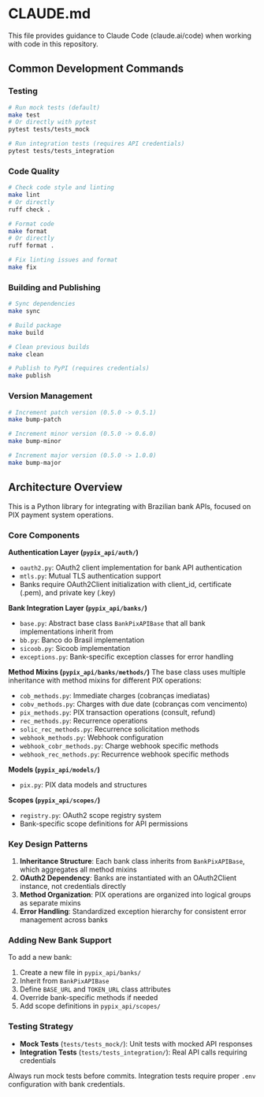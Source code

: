 # CLAUDE.md

This file provides guidance to Claude Code (claude.ai/code) when working with code in this repository.

## Common Development Commands

### Testing
```bash
# Run mock tests (default)
make test
# Or directly with pytest
pytest tests/tests_mock

# Run integration tests (requires API credentials)
pytest tests/tests_integration
```

### Code Quality
```bash
# Check code style and linting
make lint
# Or directly
ruff check .

# Format code
make format
# Or directly
ruff format .

# Fix linting issues and format
make fix
```

### Building and Publishing
```bash
# Sync dependencies
make sync

# Build package
make build

# Clean previous builds
make clean

# Publish to PyPI (requires credentials)
make publish
```

### Version Management
```bash
# Increment patch version (0.5.0 -> 0.5.1)
make bump-patch

# Increment minor version (0.5.0 -> 0.6.0)
make bump-minor

# Increment major version (0.5.0 -> 1.0.0)
make bump-major
```

## Architecture Overview

This is a Python library for integrating with Brazilian bank APIs, focused on PIX payment system operations.

### Core Components

**Authentication Layer (`pypix_api/auth/`)**
- `oauth2.py`: OAuth2 client implementation for bank API authentication
- `mtls.py`: Mutual TLS authentication support
- Banks require OAuth2Client initialization with client_id, certificate (.pem), and private key (.key)

**Bank Integration Layer (`pypix_api/banks/`)**
- `base.py`: Abstract base class `BankPixAPIBase` that all bank implementations inherit from
- `bb.py`: Banco do Brasil implementation
- `sicoob.py`: Sicoob implementation
- `exceptions.py`: Bank-specific exception classes for error handling

**Method Mixins (`pypix_api/banks/methods/`)**
The base class uses multiple inheritance with method mixins for different PIX operations:
- `cob_methods.py`: Immediate charges (cobranças imediatas)
- `cobv_methods.py`: Charges with due date (cobranças com vencimento)
- `pix_methods.py`: PIX transaction operations (consult, refund)
- `rec_methods.py`: Recurrence operations
- `solic_rec_methods.py`: Recurrence solicitation methods
- `webhook_methods.py`: Webhook configuration
- `webhook_cobr_methods.py`: Charge webhook specific methods
- `webhook_rec_methods.py`: Recurrence webhook specific methods

**Models (`pypix_api/models/`)**
- `pix.py`: PIX data models and structures

**Scopes (`pypix_api/scopes/`)**
- `registry.py`: OAuth2 scope registry system
- Bank-specific scope definitions for API permissions

### Key Design Patterns

1. **Inheritance Structure**: Each bank class inherits from `BankPixAPIBase`, which aggregates all method mixins
2. **OAuth2 Dependency**: Banks are instantiated with an OAuth2Client instance, not credentials directly
3. **Method Organization**: PIX operations are organized into logical groups as separate mixins
4. **Error Handling**: Standardized exception hierarchy for consistent error management across banks

### Adding New Bank Support

To add a new bank:
1. Create a new file in `pypix_api/banks/`
2. Inherit from `BankPixAPIBase`
3. Define `BASE_URL` and `TOKEN_URL` class attributes
4. Override bank-specific methods if needed
5. Add scope definitions in `pypix_api/scopes/`

### Testing Strategy

- **Mock Tests** (`tests/tests_mock/`): Unit tests with mocked API responses
- **Integration Tests** (`tests/tests_integration/`): Real API calls requiring credentials

Always run mock tests before commits. Integration tests require proper `.env` configuration with bank credentials.
